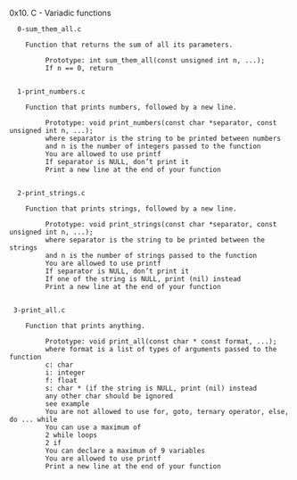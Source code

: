 0x10. C - Variadic functions

      0-sum_them_all.c

		Function that returns the sum of all its parameters.

			 Prototype: int sum_them_all(const unsigned int n, ...);
			 If n == 0, return


      1-print_numbers.c

		Function that prints numbers, followed by a new line.

			 Prototype: void print_numbers(const char *separator, const unsigned int n, ...);
			 where separator is the string to be printed between numbers
			 and n is the number of integers passed to the function
			 You are allowed to use printf
			 If separator is NULL, don’t print it
			 Print a new line at the end of your function


      2-print_strings.c

		Function that prints strings, followed by a new line.

			 Prototype: void print_strings(const char *separator, const unsigned int n, ...);
			 where separator is the string to be printed between the strings
			 and n is the number of strings passed to the function
			 You are allowed to use printf
			 If separator is NULL, don’t print it
			 If one of the string is NULL, print (nil) instead
			 Print a new line at the end of your function


     3-print_all.c

		Function that prints anything.

			 Prototype: void print_all(const char * const format, ...);
			 where format is a list of types of arguments passed to the function
			 c: char
			 i: integer
			 f: float
			 s: char * (if the string is NULL, print (nil) instead
			 any other char should be ignored
			 see example
			 You are not allowed to use for, goto, ternary operator, else, do ... while
			 You can use a maximum of
			 2 while loops
			 2 if
			 You can declare a maximum of 9 variables
			 You are allowed to use printf
			 Print a new line at the end of your function